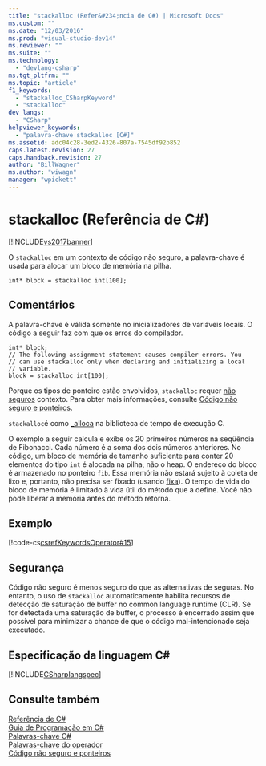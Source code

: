 ```yaml
---
title: "stackalloc (Refer&#234;ncia de C#) | Microsoft Docs"
ms.custom: ""
ms.date: "12/03/2016"
ms.prod: "visual-studio-dev14"
ms.reviewer: ""
ms.suite: ""
ms.technology: 
  - "devlang-csharp"
ms.tgt_pltfrm: ""
ms.topic: "article"
f1_keywords: 
  - "stackalloc_CSharpKeyword"
  - "stackalloc"
dev_langs: 
  - "CSharp"
helpviewer_keywords: 
  - "palavra-chave stackalloc [C#]"
ms.assetid: adc04c28-3ed2-4326-807a-7545df92b852
caps.latest.revision: 27
caps.handback.revision: 27
author: "BillWagner"
ms.author: "wiwagn"
manager: "wpickett"
---
```

# stackalloc (Refer&#234;ncia de C#)
[!INCLUDE[vs2017banner](../../../csharp/includes/vs2017banner.md)]

O `stackalloc` em um contexto de código não seguro, a palavra\-chave é usada para alocar um bloco de memória na pilha.  
  
```  
int* block = stackalloc int[100];  
```  
  
## Comentários  
 A palavra\-chave é válida somente no inicializadores de variáveis locais.  O código a seguir faz com que os erros do compilador.  
  
```  
int* block;  
// The following assignment statement causes compiler errors. You  
// can use stackalloc only when declaring and initializing a local   
// variable.  
block = stackalloc int[100];  
```  
  
 Porque os tipos de ponteiro estão envolvidos, `stackalloc` requer  [não seguros](../../../csharp/language-reference/keywords/unsafe.md) contexto.  Para obter mais informações, consulte [Código não seguro e ponteiros](../../../csharp/programming-guide/unsafe-code-pointers/index.md).  
  
 `stackalloc`é como [\_alloca](/visual-cpp/c-runtime-library/reference/alloca) na biblioteca de tempo de execução C.  
  
 O exemplo a seguir calcula e exibe os 20 primeiros números na seqüência de Fibonacci.  Cada número é a soma dos dois números anteriores.  No código, um bloco de memória de tamanho suficiente para conter 20 elementos do tipo `int` é alocada na pilha, não o heap.  O endereço do bloco é armazenado no ponteiro `fib`.  Essa memória não estará sujeito à coleta de lixo e, portanto, não precisa ser fixado \(usando  [fixa](../../../csharp/language-reference/keywords/fixed-statement.md)\).  O tempo de vida do bloco de memória é limitado à vida útil do método que a define.  Você não pode liberar a memória antes do método retorna.  
  
## Exemplo  
 [!code-cs[csrefKeywordsOperator#15](../../../csharp/language-reference/keywords/codesnippet/CSharp/stackalloc_1.cs)]  
  
## Segurança  
 Código não seguro é menos seguro do que as alternativas de seguras.  No entanto, o uso de `stackalloc` automaticamente habilita recursos de detecção de saturação de buffer no common language runtime \(CLR\).  Se for detectada uma saturação de buffer, o processo é encerrado assim que possível para minimizar a chance de que o código mal\-intencionado seja executado.  
  
## Especificação da linguagem C\#  
 [!INCLUDE[CSharplangspec](../../../csharp/language-reference/keywords/includes/csharplangspec_md.md)]  
  
## Consulte também  
 [Referência de C\#](../../../csharp/language-reference/index.md)   
 [Guia de Programação em C\#](../../../csharp/programming-guide/index.md)   
 [Palavras\-chave C\#](../../../csharp/language-reference/keywords/index.md)   
 [Palavras\-chave do operador](../../../csharp/language-reference/keywords/operator-keywords.md)   
 [Código não seguro e ponteiros](../../../csharp/programming-guide/unsafe-code-pointers/index.md)